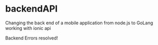 # backendAPI
Changing the back end of a mobile application from node.js to GoLang
working with ionic api 

Backend Errors resolved!

